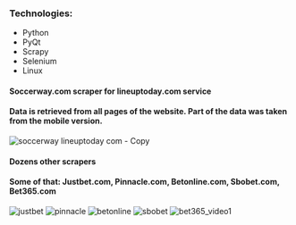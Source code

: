 ### Technologies:
 * Python
 * PyQt
 * Scrapy
 * Selenium
 * Linux


#### Soccerway.com scraper for lineuptoday.com service
#### Data is retrieved from all pages of the website. Part of the data was taken from the mobile version.
![soccerway lineuptoday com - Copy](https://user-images.githubusercontent.com/8201223/200895357-3761bce3-fe6d-44b9-884b-cb42e070feab.png)

#### Dozens other scrapers
#### Some of that: Justbet.com, Pinnacle.com, Betonline.com, Sbobet.com, Bet365.com

![justbet](https://user-images.githubusercontent.com/8201223/200898392-97a5e444-fca0-44cd-b7a7-4bf262fcb956.jpg)
![pinnacle](https://user-images.githubusercontent.com/8201223/200898408-04aab883-4d0d-4a8a-94db-71c568678555.jpg)
![betonline](https://user-images.githubusercontent.com/8201223/200898422-8cf562ee-a52c-4f02-a7b6-5418b7fa3492.jpg)
![sbobet](https://user-images.githubusercontent.com/8201223/200898433-edfbfef4-8a13-4971-89cf-d7a29c65d4bb.jpg)
![bet365_video1](https://user-images.githubusercontent.com/8201223/200899454-c53ec5fc-7801-4e2e-9fe3-72c0ef91f479.jpg)



